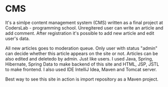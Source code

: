 # CMS

It's a simlpe content management system (CMS) written as a final project at CodersLab - programming school.
Unregitered user can write an article and add comment. After registration it's possible to add new article and 
edit user's data.

All new articles goes to moderation queue. Only user with status "admin" can decide whether this article appears
on the site or not. Articles can be also edited and deletedo by admin. Just like users.
I used Java, Spring, Hibernate, Spring Data to make backend of this site and HTML, JSP, JSTL to make frontend.
I also used IDE IntelliJ Idea, Maven and Tomcat server.

Best way to see this site in action is import repository as a Maven project.
